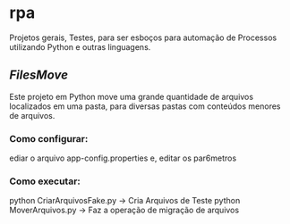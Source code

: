 # rpa

Projetos gerais, Testes, para ser esboços para automação de Processos utilizando Python e outras linguagens.

## _FilesMove_

Este projeto em Python move uma grande quantidade de arquivos localizados em uma pasta, para diversas pastas com conteúdos menores de arquivos.

### Como configurar:
ediar o arquivo app-config.properties e, editar os par6metros

### Como executar:
python CriarArquivosFake.py -> Cria Arquivos de Teste
python MoverArquivos.py -> Faz a operação de migração de arquivos